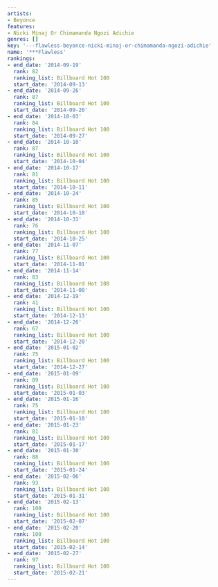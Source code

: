 ```yaml
---
artists:
- Beyonce
features:
- Nicki Minaj Or Chimamanda Ngozi Adichie
genres: []
key: '---flawless-beyonce-nicki-minaj-or-chimamanda-ngozi-adichie'
name: '***Flawless'
rankings:
- end_date: '2014-09-19'
  rank: 82
  ranking_list: Billboard Hot 100
  start_date: '2014-09-13'
- end_date: '2014-09-26'
  rank: 87
  ranking_list: Billboard Hot 100
  start_date: '2014-09-20'
- end_date: '2014-10-03'
  rank: 84
  ranking_list: Billboard Hot 100
  start_date: '2014-09-27'
- end_date: '2014-10-10'
  rank: 87
  ranking_list: Billboard Hot 100
  start_date: '2014-10-04'
- end_date: '2014-10-17'
  rank: 81
  ranking_list: Billboard Hot 100
  start_date: '2014-10-11'
- end_date: '2014-10-24'
  rank: 85
  ranking_list: Billboard Hot 100
  start_date: '2014-10-18'
- end_date: '2014-10-31'
  rank: 76
  ranking_list: Billboard Hot 100
  start_date: '2014-10-25'
- end_date: '2014-11-07'
  rank: 77
  ranking_list: Billboard Hot 100
  start_date: '2014-11-01'
- end_date: '2014-11-14'
  rank: 83
  ranking_list: Billboard Hot 100
  start_date: '2014-11-08'
- end_date: '2014-12-19'
  rank: 41
  ranking_list: Billboard Hot 100
  start_date: '2014-12-13'
- end_date: '2014-12-26'
  rank: 67
  ranking_list: Billboard Hot 100
  start_date: '2014-12-20'
- end_date: '2015-01-02'
  rank: 75
  ranking_list: Billboard Hot 100
  start_date: '2014-12-27'
- end_date: '2015-01-09'
  rank: 89
  ranking_list: Billboard Hot 100
  start_date: '2015-01-03'
- end_date: '2015-01-16'
  rank: 75
  ranking_list: Billboard Hot 100
  start_date: '2015-01-10'
- end_date: '2015-01-23'
  rank: 81
  ranking_list: Billboard Hot 100
  start_date: '2015-01-17'
- end_date: '2015-01-30'
  rank: 88
  ranking_list: Billboard Hot 100
  start_date: '2015-01-24'
- end_date: '2015-02-06'
  rank: 93
  ranking_list: Billboard Hot 100
  start_date: '2015-01-31'
- end_date: '2015-02-13'
  rank: 100
  ranking_list: Billboard Hot 100
  start_date: '2015-02-07'
- end_date: '2015-02-20'
  rank: 100
  ranking_list: Billboard Hot 100
  start_date: '2015-02-14'
- end_date: '2015-02-27'
  rank: 97
  ranking_list: Billboard Hot 100
  start_date: '2015-02-21'
---
```


